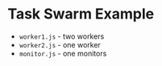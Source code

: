 # Task Swarm Example

+ `worker1.js` - two workers
+ `worker2.js` - one worker
+ `monitor.js` - one monitors
